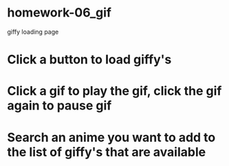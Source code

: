 # homework-06_gif
giffy loading page


# Click a button to load giffy's 

# Click a gif to play the gif, click the gif again to pause gif

# Search an anime you want to add to the list of giffy's that are available